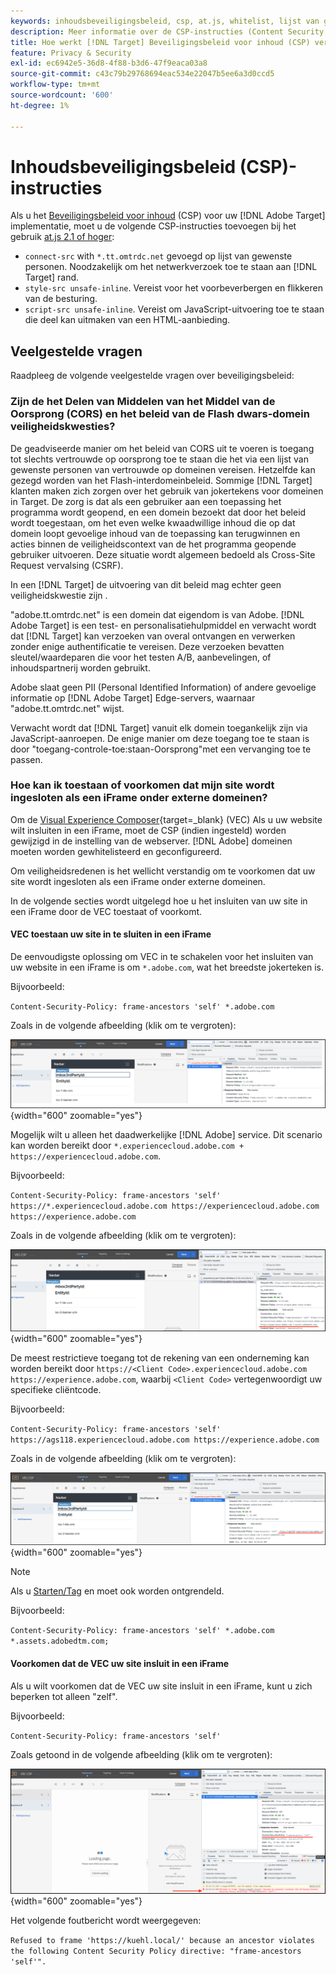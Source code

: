 ```yaml
---
keywords: inhoudsbeveiligingsbeleid, csp, at.js, whitelist, lijst van gewenste personen, flikkering, voorverbergen, voorverbergen, voorverbergen, inhoudsbeveiligingsbeleid, iFrame, iframe
description: Meer informatie over de CSP-instructies (Content Security Policy) die u moet toevoegen bij het gebruik van [!DNL Adobe Target].
title: Hoe werkt [!DNL Target] Beveiligingsbeleid voor inhoud (CSP) verwerken?
feature: Privacy & Security
exl-id: ec6942e5-36d8-4f88-b3d6-47f9eaca03a8
source-git-commit: c43c79b29768694eac534e22047b5ee6a3d0ccd5
workflow-type: tm+mt
source-wordcount: '600'
ht-degree: 1%

---
```


# Inhoudsbeveiligingsbeleid (CSP)-instructies

Als u het [Beveiligingsbeleid voor inhoud](https://en.wikipedia.org/wiki/Content_Security_Policy) (CSP) voor uw [!DNL Adobe Target] implementatie, moet u de volgende CSP-instructies toevoegen bij het gebruik [at.js 2.1 of hoger](../../implement/client-side/atjs/target-atjs-versions.md):

* `connect-src` with `*.tt.omtrdc.net` gevoegd op lijst van gewenste personen. Noodzakelijk om het netwerkverzoek toe te staan aan [!DNL Target] rand.
* `style-src unsafe-inline`. Vereist voor het voorbeverbergen en flikkeren van de besturing.
* `script-src unsafe-inline`. Vereist om JavaScript-uitvoering toe te staan die deel kan uitmaken van een HTML-aanbieding.

## Veelgestelde vragen

Raadpleeg de volgende veelgestelde vragen over beveiligingsbeleid:

### Zijn de het Delen van Middelen van het Middel van de Oorsprong (CORS) en het beleid van de Flash dwars-domein veiligheidskwesties?

De geadviseerde manier om het beleid van CORS uit te voeren is toegang tot slechts vertrouwde op oorsprong toe te staan die het via een lijst van gewenste personen van vertrouwde op domeinen vereisen. Hetzelfde kan gezegd worden van het Flash-interdomeinbeleid. Sommige [!DNL Target] klanten maken zich zorgen over het gebruik van jokertekens voor domeinen in Target. De zorg is dat als een gebruiker aan een toepassing het programma wordt geopend, en een domein bezoekt dat door het beleid wordt toegestaan, om het even welke kwaadwillige inhoud die op dat domein loopt gevoelige inhoud van de toepassing kan terugwinnen en acties binnen de veiligheidscontext van de het programma geopende gebruiker uitvoeren. Deze situatie wordt algemeen bedoeld als Cross-Site Request vervalsing (CSRF).

In een [!DNL Target] de uitvoering van dit beleid mag echter geen veiligheidskwestie zijn .

&quot;adobe.tt.omtrdc.net&quot; is een domein dat eigendom is van Adobe. [!DNL Adobe Target] is een test- en personalisatiehulpmiddel en verwacht wordt dat [!DNL Target] kan verzoeken van overal ontvangen en verwerken zonder enige authentificatie te vereisen. Deze verzoeken bevatten sleutel/waardeparen die voor het testen A/B, aanbevelingen, of inhoudspartnerij worden gebruikt.

Adobe slaat geen PII (Personal Identified Information) of andere gevoelige informatie op [!DNL Adobe Target] Edge-servers, waarnaar &quot;adobe.tt.omtrdc.net&quot; wijst.

Verwacht wordt dat [!DNL Target] vanuit elk domein toegankelijk zijn via JavaScript-aanroepen. De enige manier om deze toegang toe te staan is door &quot;toegang-controle-toe:staan-Oorsprong&quot;met een vervanging toe te passen.

### Hoe kan ik toestaan of voorkomen dat mijn site wordt ingesloten als een iFrame onder externe domeinen?

Om de [Visual Experience Composer](https://experienceleague.adobe.com/docs/target/using/experiences/vec/visual-experience-composer.html?lang=nl-NL){target=_blank} (VEC) Als u uw website wilt insluiten in een iFrame, moet de CSP (indien ingesteld) worden gewijzigd in de instelling van de webserver. [!DNL Adobe] domeinen moeten worden gewhitelisteerd en geconfigureerd.

Om veiligheidsredenen is het wellicht verstandig om te voorkomen dat uw site wordt ingesloten als een iFrame onder externe domeinen.

In de volgende secties wordt uitgelegd hoe u het insluiten van uw site in een iFrame door de VEC toestaat of voorkomt.

#### VEC toestaan uw site in te sluiten in een iFrame

De eenvoudigste oplossing om VEC in te schakelen voor het insluiten van uw website in een iFrame is om `*.adobe.com`, wat het breedste jokerteken is.

Bijvoorbeeld:

`Content-Security-Policy: frame-ancestors 'self' *.adobe.com`

Zoals in de volgende afbeelding (klik om te vergroten):


![CSP met breedste vervanging](/help/dev/before-implement/privacy/assets/csp-adobe.png){width="600" zoomable="yes"}

Mogelijk wilt u alleen het daadwerkelijke [!DNL Adobe] service. Dit scenario kan worden bereikt door `*.experiencecloud.adobe.com + https://experiencecloud.adobe.com`.

Bijvoorbeeld:

`Content-Security-Policy: frame-ancestors 'self' https://*.experiencecloud.adobe.com https://experiencecloud.adobe.com https://experience.adobe.com`

Zoals in de volgende afbeelding (klik om te vergroten):

![CSP met ExperienceCloud-bereik](/help/dev/before-implement/privacy/assets/csp-experiencecloud.png){width="600" zoomable="yes"}

De meest restrictieve toegang tot de rekening van een onderneming kan worden bereikt door `https://<Client Code>.experiencecloud.adobe.com https://experience.adobe.com`, waarbij `<Client Code>` vertegenwoordigt uw specifieke cliëntcode.

Bijvoorbeeld:

`Content-Security-Policy: frame-ancestors 'self'  https://ags118.experiencecloud.adobe.com https://experience.adobe.com`

Zoals in de volgende afbeelding (klik om te vergroten):

![CSP met clientcode waarop het bereik van toepassing is](/help/dev/before-implement/privacy/assets/csp-clientcode.png){width="600" zoomable="yes"}

>[!NOTE]
>
>Als u [Starten/Tag](/help/dev/implement/client-side/atjs/how-to-deployatjs/implement-target-using-adobe-launch.md) en moet ook worden ontgrendeld.
>
>Bijvoorbeeld:
>
> `Content-Security-Policy: frame-ancestors 'self' *.adobe.com *.assets.adobedtm.com;`

#### Voorkomen dat de VEC uw site insluit in een iFrame

Als u wilt voorkomen dat de VEC uw site insluit in een iFrame, kunt u zich beperken tot alleen &quot;zelf&quot;.

Bijvoorbeeld:

`Content-Security-Policy: frame-ancestors 'self'`

Zoals getoond in de volgende afbeelding (klik om te vergroten):

![CSP-fout](/help/dev/before-implement/privacy/assets/csp-error.png){width="600" zoomable="yes"}

Het volgende foutbericht wordt weergegeven:

`Refused to frame 'https://kuehl.local/' because an ancestor violates the following Content Security Policy directive: "frame-ancestors 'self'".`

